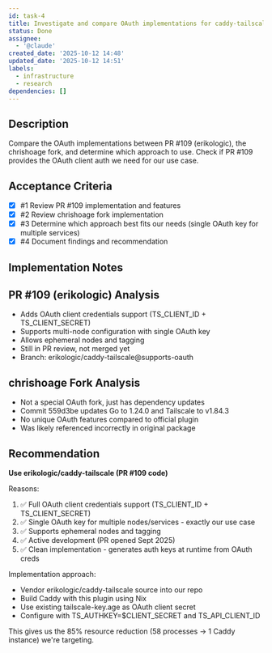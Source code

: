 ```yaml
---
id: task-4
title: Investigate and compare OAuth implementations for caddy-tailscale
status: Done
assignee:
  - '@claude'
created_date: '2025-10-12 14:48'
updated_date: '2025-10-12 14:51'
labels:
  - infrastructure
  - research
dependencies: []
---
```


## Description

<!-- SECTION:DESCRIPTION:BEGIN -->
Compare the OAuth implementations between PR #109 (erikologic), the chrishoage fork, and determine which approach to use. Check if PR #109 provides the OAuth client auth we need for our use case.
<!-- SECTION:DESCRIPTION:END -->

## Acceptance Criteria
<!-- AC:BEGIN -->
- [x] #1 Review PR #109 implementation and features
- [x] #2 Review chrishoage fork implementation
- [x] #3 Determine which approach best fits our needs (single OAuth key for multiple services)
- [x] #4 Document findings and recommendation
<!-- AC:END -->

## Implementation Notes

<!-- SECTION:NOTES:BEGIN -->
## PR #109 (erikologic) Analysis
- Adds OAuth client credentials support (TS_CLIENT_ID + TS_CLIENT_SECRET)
- Supports multi-node configuration with single OAuth key
- Allows ephemeral nodes and tagging
- Still in PR review, not merged yet
- Branch: erikologic/caddy-tailscale@supports-oauth

## chrishoage Fork Analysis
- Not a special OAuth fork, just has dependency updates
- Commit 559d3be updates Go to 1.24.0 and Tailscale to v1.84.3
- No unique OAuth features compared to official plugin
- Was likely referenced incorrectly in original package

## Recommendation
**Use erikologic/caddy-tailscale (PR #109 code)**

Reasons:
1. ✅ Full OAuth client credentials support (TS_CLIENT_ID + TS_CLIENT_SECRET)
2. ✅ Single OAuth key for multiple nodes/services - exactly our use case
3. ✅ Supports ephemeral nodes and tagging
4. ✅ Active development (PR opened Sept 2025)
5. ✅ Clean implementation - generates auth keys at runtime from OAuth creds

Implementation approach:
- Vendor erikologic/caddy-tailscale source into our repo
- Build Caddy with this plugin using Nix
- Use existing tailscale-key.age as OAuth client secret
- Configure with TS_AUTHKEY=$CLIENT_SECRET and TS_API_CLIENT_ID

This gives us the 85% resource reduction (58 processes → 1 Caddy instance) we're targeting.
<!-- SECTION:NOTES:END -->
